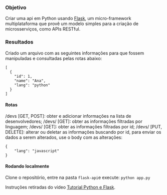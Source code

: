 ### Objetivo

Criar uma api em Python usando [Flask](https://flask-ptbr.readthedocs.io/en/latest/), um micro-framework multiplataforma que provê um modelo simples para a criação de microsserviços, como APIs RESTful.


### Resultados

Criado um arquivo com as seguintes informações para que fossem manipuladas e consultadas pelas rotas abaixo:

```
[
  {
    "id": 1,
    "name": "Ana",
    "lang": "python"
  }
]
```

#### Rotas

/devs [GET, POST]: obter e adicionar informações na lista de desenvolvedores;
/devs/<lang> [GET]: obter as informações filtradas por linguagem;
/devs/<id> [GET]: obter as informações filtradas por id;
/devs/<id> [PUT, DELETE]: alterar ou deletar as informações buscando por id, para enviar os dados a serem alterados, use o body com as alterações:

```
{
    "lang": "javascript"
}

```

#### Rodando localmente

Clone o repositório, entre na pasta `flask-api`e execute: 
`python app.py`


Instruções retiradas do vídeo [Tutorial Python e Flask](https://www.youtube.com/watch?v=N6cZ6aHvLYs). 
